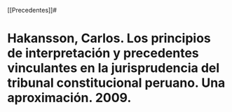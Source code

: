 [[Precedentes]]#

# Hakansson, Carlos. Los principios de interpretación y precedentes vinculantes en la jurisprudencia del tribunal constitucional peruano. Una aproximación. 2009.

